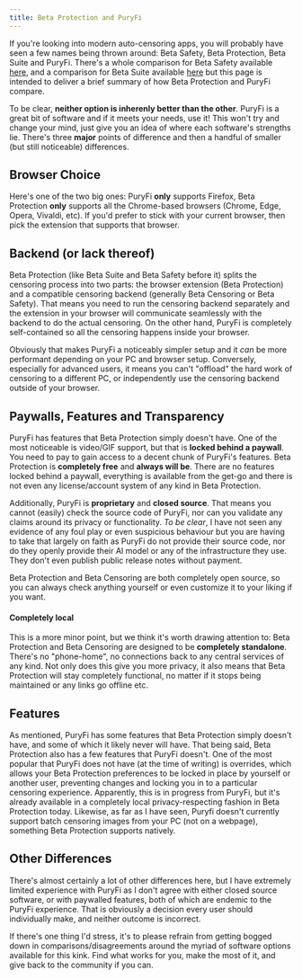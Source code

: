 ```yaml
---
title: Beta Protection and PuryFi
---
```


If you're looking into modern auto-censoring apps, you will probably have seen a few names being thrown around: Beta Safety, Beta Protection, Beta Suite and PuryFi. There's a whole comparison for Beta Safety available [here](./beta-safety.md), and a comparison for Beta Suite available [here](./beta-suite.md) but this page is intended to deliver a brief summary of how Beta Protection and PuryFi compare.

To be clear, **neither option is inherenly better than the other**. PuryFi is a great bit of software and if it meets your needs, use it! This won't try and change your mind, just give you an idea of where each software's strengths lie. There's three **major** points of difference and then a handful of smaller (but still noticeable) differences.

## Browser Choice

Here's one of the two big ones: PuryFi **only** supports Firefox, Beta Protection **only** supports all the Chrome-based browsers (Chrome, Edge, Opera, Vivaldi, etc). If you'd prefer to stick with your current browser, then pick the extension that supports that browser.

## Backend (or lack thereof)

Beta Protection (like Beta Suite and Beta Safety before it) splits the censoring process into two parts: the browser extension (Beta Protection) and a compatible censoring backend (generally Beta Censoring or Beta Safety). That means you need to run the censoring backend separately and the extension in your browser will communicate seamlessly with the backend to do the actual censoring. On the other hand, PuryFi is completely self-contained so all the censoring happens inside your browser.

Obviously that makes PuryFi a noticeably simpler setup and it *can* be more performant depending on your PC and browser setup. Conversely, especially for advanced users, it means you can't "offload" the hard work of censoring to a different PC, or independently use the censoring backend outside of your browser.

## Paywalls, Features and Transparency

PuryFi has features that Beta Protection simply doesn't have. One of the most noticeable is video/GIF support, but that is **locked behind a paywall**. You need to pay to gain access to a decent chunk of PuryFi's features. Beta Protection is **completely free** and **always will be**. There are no features locked behind a paywall, everything is available from the get-go and there is not even any license/account system of any kind in Beta Protection.

Additionally, PuryFi is **proprietary** and **closed source**. That means you cannot (easily) check the source code of PuryFi, nor can you validate any claims around its privacy or functionality. _To be clear_, I have not seen any evidence of any foul play or even suspicious behaviour but you are having to take that largely on faith as PuryFi do not provide their source code, nor do they openly provide their AI model or any of the infrastructure they use. They don't even publish public release notes without payment.

Beta Protection and Beta Censoring are both completely open source, so you can always check anything yourself or even customize it to your liking if you want.

#### Completely local

This is a more minor point, but we think it's worth drawing attention to: Beta Protection and Beta Censoring are designed to be **completely standalone**. There's no "phone-home", no connections back to any central services of any kind. Not only does this give you more privacy, it also means that Beta Protection will stay completely functional, no matter if it stops being maintained or any links go offline etc.

## Features

As mentioned, PuryFi has some features that Beta Protection simply doesn't have, and some of which it likely never will have. That being said, Beta Protection also has a few features that PuryFi doesn't. One of the most popular that PuryFi does not have (at the time of writing) is overrides, which allows your Beta Protection preferences to be locked in place by yourself or another user, preventing changes and locking you in to a particular censoring experience. Apparently, this is in progress from PuryFi, but it's already available in a completely local privacy-respecting fashion in Beta Protection today. Likewise, as far as I have seen, Puryfi doesn't currently support batch censoring images from your PC (not on a webpage), something Beta Protection supports natively.

## Other Differences

There's almost certainly a lot of other differences here, but I have extremely limited experience with PuryFi as I don't agree with either closed source software, or with paywalled features, both of which are endemic to the PuryFi experience. That is obviously a decision every user should individually make, and neither outcome is incorrect. 

If there's one thing I'd stress, it's to please refrain from getting bogged down in comparisons/disagreements around the myriad of software options available for this kink. Find what works for you, make the most of it, and give back to the community if you can.